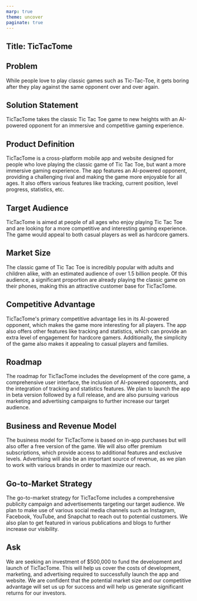 ```yaml
---
marp: true
theme: uncover
paginate: true
---
```

##  Title: TicTacTome

## Problem 
While people love to play classic games such as Tic-Tac-Toe, it gets boring after they play against the same opponent over and over again.

## Solution Statement
TicTacTome takes the classic Tic Tac Toe game to new heights with an AI-powered opponent for an immersive and competitive gaming experience.

## Product Definition
TicTacTome is a cross-platform mobile app and website designed for people who love playing the classic game of Tic Tac Toe, but want a more immersive gaming experience. The app features an AI-powered opponent, providing a challenging rival and making the game more enjoyable for all ages. It also offers various features like tracking, current position, level progress, statistics, etc.

## Target Audience
TicTacTome is aimed at people of all ages who enjoy playing Tic Tac Toe and are looking for a more competitive and interesting gaming experience. The game would appeal to both casual players as well as hardcore gamers.

## Market Size
The classic game of Tic Tac Toe is incredibly popular with adults and children alike, with an estimated audience of over 1.5 billion people. Of this audience, a significant proportion are already playing the classic game on their phones, making this an attractive customer base for TicTacTome.

## Competitive Advantage 
TicTacTome's primary competitive advantage lies in its AI-powered opponent, which makes the game more interesting for all players. The app also offers other features like tracking and statistics, which can provide an extra level of engagement for hardcore gamers. Additionally, the simplicity of the game also makes it appealing to casual players and families.

## Roadmap
The roadmap for TicTacTome includes the development of the core game, a comprehensive user interface, the inclusion of AI-powered opponents, and the integration of tracking and statistics features. We plan to launch the app in beta version followed by a full release, and are also pursuing various marketing and advertising campaigns to further increase our target audience.

## Business and Revenue Model
The business model for TicTacTome is based on in-app purchases but will also offer a free version of the game. We will also offer premium subscriptions, which provide access to additional features and exclusive levels. Advertising will also be an important source of revenue, as we plan to work with various brands in order to maximize our reach. 

## Go-to-Market Strategy
The go-to-market strategy for TicTacTome includes a comprehensive publicity campaign and advertisements targeting our target audience. We plan to make use of various social media channels such as Instagram, Facebook, YouTube, and Snapchat to reach out to potential customers. We also plan to get featured in various publications and blogs to further increase our visibility.

## Ask
We are seeking an investment of $500,000 to fund the development and launch of TicTacTome. This will help us cover the costs of development, marketing, and advertising required to successfully launch the app and website. We are confident that the potential market size and our competitive advantage will set us up for success and will help us generate significant returns for our investors.
  
